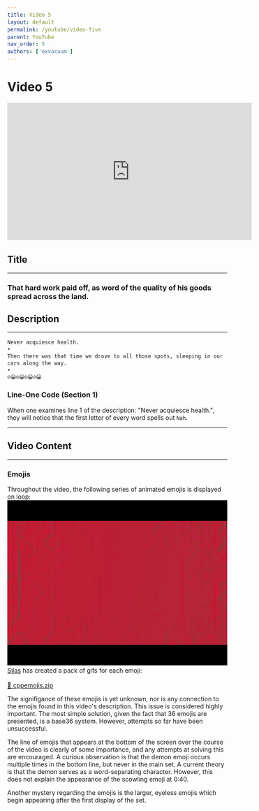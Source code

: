 ```yaml
---
title: Video 5
layout: default
permalink: /youtube/video-five
parent: YouTube
nav_order: 5
authors: ['exvacuum']
---
```


# Video 5
<iframe width="560" height="315" src="https://www.youtube.com/embed/epEQbVw1Gy4" frameborder="0" allow="accelerometer; autoplay; encrypted-media; gyroscope; picture-in-picture" allowfullscreen></iframe>

## Title

---

### That hard work paid off, as word of the quality of his goods spread across the land.

## Description

---

```
Never acquiesce health.
•
Then there was that time we drove to all those spots, sleeping in our cars along the way.
•
☺😀☺😀☺😀☺😀
```

### Line-One Code (Section 1)
When one examines line 1 of the description: "Never acquiesce health.", they will notice that the first letter of every word spells out `Nah`.

---

## Video Content

---

### Emojis

Throughout the video, the following series of animated emojis is displayed on loop:
<br>
![](../assets/img/vid5emojis.gif)
<br>
[Silas](https://github.com/exvacuum) has created a pack of gifs for each emoji:
<br><br>
[:floppy_disk: cppemojis.zip](../assets/img/cppemojis/cppemojis.zip)

The signifigance of these emojis is yet unknown, nor is any connection to the emojis found in this video's description. This issue is considered highly important. The most simple solution, given the fact that 36 emojis are presented, is a base36 system. However, attempts so far have been unsuccessful.

The line of emojis that appears at the bottom of the screen over the course of the video is clearly of some importance, and any attempts at solving this are encouraged. A curious observation is that the demon emoji occurs multiple times in the bottom line, but never in the main set. A current theory is that the demon serves as a word-separating character. However, this does not explain the appearance of the scowling emoji at 0:40.

Another mystery regarding the emojis is the larger, eyeless emojis which begin appearing after the first display of the set.